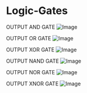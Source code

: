 # Logic-Gates

OUTPUT
AND GATE
![Image](https://github.com/user-attachments/assets/ff060113-2fb5-4fba-bf00-7da40e6b9330)

OUTPUT
OR GATE
![Image](https://github.com/user-attachments/assets/cf6a9ab9-e3e1-4b14-8b90-8f24ea456fab)

OUTPUT
XOR GATE
![Image](https://github.com/user-attachments/assets/7f5af415-0802-43b9-ba57-36cc0a110b2a)

OUTPUT
NAND GATE
![Image](https://github.com/user-attachments/assets/dcca2f35-da5b-4c84-bf2b-35c8217d7a88)

OUTPUT
NOR GATE
![Image](https://github.com/user-attachments/assets/72f6939b-269b-45c7-8d07-04ec9f8f30b8)

OUTPUT
XNOR GATE
![Image](https://github.com/user-attachments/assets/201d9be5-5427-408f-b468-a3f9a64d4ad7)
